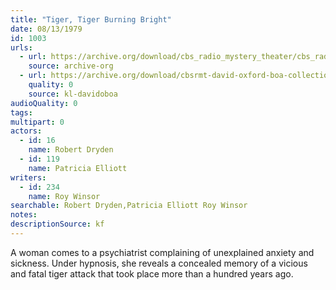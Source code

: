 ```yaml
---
title: "Tiger, Tiger Burning Bright"
date: 08/13/1979
id: 1003
urls: 
  - url: https://archive.org/download/cbs_radio_mystery_theater/cbs_radio_mystery_theater-1001-1050.zip/cbs_radio_mystery_theater-1001-1050%2Fcbsrmt_1003_tiger_tiger_burning_bright.mp3
    source: archive-org
  - url: https://archive.org/download/cbsrmt-david-oxford-boa-collection/CBSRMT-790813-1003-Tiger,-Tiger,-Burning-Bright-(128-48)_WBBM-JE-{BoA}.mp3
    quality: 0
    source: kl-davidoboa
audioQuality: 0
tags: 
multipart: 0
actors:  
  - id: 16
    name: Robert Dryden  
  - id: 119
    name: Patricia Elliott
writers:  
  - id: 234
    name: Roy Winsor
searchable: Robert Dryden,Patricia Elliott Roy Winsor
notes: 
descriptionSource: kf
---
```

A woman comes to a psychiatrist complaining of unexplained anxiety and sickness. Under hypnosis, she reveals a concealed memory of a vicious and fatal tiger attack that took place more than a hundred years ago.
